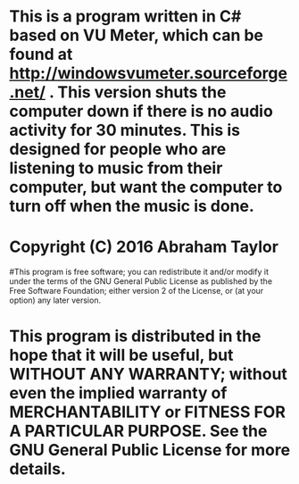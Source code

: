 # This is a program written in C# based on VU Meter, which can be found at http://windowsvumeter.sourceforge.net/ . This version shuts the computer down if there is no audio activity for 30 minutes. This is designed for people who are listening to music from their computer, but want the computer to turn off when the music is done.
# Copyright (C) 2016 Abraham Taylor
#This program is free software; you can redistribute it and/or modify it under the terms of the GNU General Public License as published by the Free Software Foundation; either version 2 of the License, or (at your option) any later version.
# This program is distributed in the hope that it will be useful, but WITHOUT ANY WARRANTY; without even the implied warranty of MERCHANTABILITY or FITNESS FOR A PARTICULAR PURPOSE.  See the GNU General Public License for more details.
